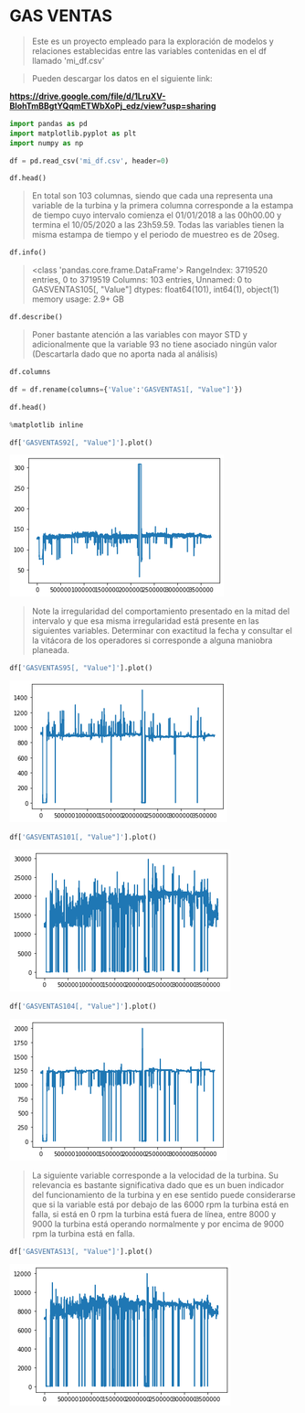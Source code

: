 # GAS VENTAS

> Este es un proyecto empleado para la exploración de modelos y relaciones establecidas entre las variables contenidas en el df llamado 'mi_df.csv'

> Pueden descargar los datos en el siguiente link:

**https://drive.google.com/file/d/1LruXV-BIohTmBBgtYQqmETWbXoPj_edz/view?usp=sharing**


```python
import pandas as pd
import matplotlib.pyplot as plt
import numpy as np
```

```python
df = pd.read_csv('mi_df.csv', header=0)
```

```python
df.head()
```
> En total son 103 columnas, siendo que cada una representa una variable de la turbina y la primera columna corresponde a la estampa de tiempo cuyo intervalo comienza el 01/01/2018 a las 00h00.00 y termina el 10/05/2020 a las 23h59.59. Todas las variables tienen la misma estampa de tiempo y el periodo de muestreo es de 20seg.

```python
df.info()
```

> <class 'pandas.core.frame.DataFrame'>
RangeIndex: 3719520 entries, 0 to 3719519
Columns: 103 entries, Unnamed: 0 to GASVENTAS105[, "Value"]
dtypes: float64(101), int64(1), object(1)
memory usage: 2.9+ GB

```python
df.describe()
```

> Poner bastante atención a las variables con mayor STD y adicionalmente que la variable 93 no tiene asociado ningún valor (Descartarla dado que no aporta nada al análisis)

```python
df.columns
```

```python
df = df.rename(columns={'Value':'GASVENTAS1[, "Value"]'})
```

```python
df.head()
```

```python
%matplotlib inline
```

```python
df['GASVENTAS92[, "Value"]'].plot()
```

![patients](Figuras_GV/GV92.png)

> Note la irregularidad del comportamiento presentado en la mitad del intervalo y que esa misma irregularidad está presente en las siguientes variables. Determinar con exactitud la fecha y consultar el la vitácora de los operadores si corresponde a alguna maniobra planeada.

```python
df['GASVENTAS95[, "Value"]'].plot()
```

![patients](Figuras_GV/GV95.png)

```python
df['GASVENTAS101[, "Value"]'].plot()
```

![patients](Figuras_GV/GV101.png)

```python
df['GASVENTAS104[, "Value"]'].plot()
```

![patients](Figuras_GV/GV104.png)

> La siguiente variable corresponde a la velocidad de la turbina. Su relevancia es bastante significativa dado que es un buen indicador del funcionamiento de la turbina y en ese sentido puede considerarse que si la variable está por debajo de las 6000 rpm la turbina está en falla, si está en 0 rpm la turbina está fuera de línea, entre 8000 y 9000 la turbina está operando normalmente y por encima de 9000 rpm la turbina está en falla.

```python
df['GASVENTAS13[, "Value"]'].plot()
```

![patients](Figuras_GV/GV13.png)
